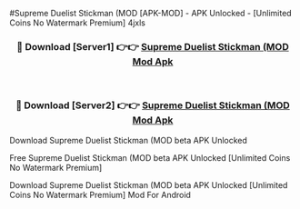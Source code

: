#Supreme Duelist Stickman (MOD [APK-MOD] - APK Unlocked - [Unlimited Coins No Watermark Premium] 4jxls



<div align="center">

<h3>🔴 Download [Server1] 👉👉 <a href="https://momento.my/?title=Supreme_Duelist_Stickman_(MOD">Supreme Duelist Stickman (MOD Mod Apk</a></h3><br>

<h3>🔴 Download [Server2] 👉👉 <a href="https://momento.my/?title=Supreme_Duelist_Stickman_(MOD">Supreme Duelist Stickman (MOD Mod Apk</a></h3>
</div>



Download Supreme Duelist Stickman (MOD beta APK Unlocked

Free Supreme Duelist Stickman (MOD beta APK Unlocked [Unlimited Coins No Watermark Premium]

Download Supreme Duelist Stickman (MOD beta APK Unlocked [Unlimited Coins No Watermark Premium] Mod For Android
